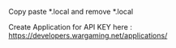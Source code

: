 Copy paste *.local and remove *.local

Create Application for API KEY here : https://developers.wargaming.net/applications/
